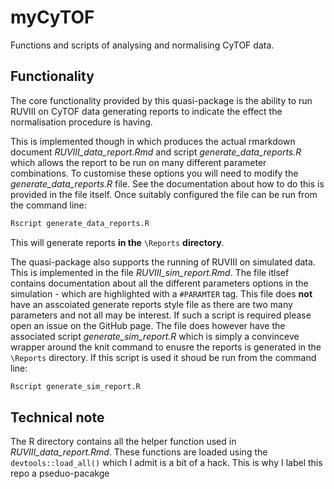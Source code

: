 # myCyTOF
Functions and scripts of analysing and normalising CyTOF data. 

## Functionality 

The core functionality provided by this quasi-package is the ability to run RUVIII on CyTOF data generating reports to indicate the effect the normalisation procedure is having. 

This is implemented though in which produces the actual rmarkdown document *RUVIII_data_report.Rmd* and script 
*generate_data_reports.R* which allows the report to be run on many different parameter combinations. To customise these options you will need to modify the *generate_data_reports.R* file. See the documentation about how to do this is provided in the file itself. Once suitably configured the file can be run from the command line:

```bash
Rscript generate_data_reports.R
```
This will generate reports **in the** `\Reports` **directory**. 

The quasi-package also supports the running of RUVIII on simulated data. This is implemented in the file *RUVIII_sim_report.Rmd*. The file itlsef contains documentation about all the different parameters options in the simulation - which are highlighted with a `#PARAMTER` tag. This file does **not** have an asscoiated generate reports style file as there are two many parameters and not all may be interest. If such a script is required please open an issue on the GitHub page. The file does however have the associated script *generate_sim_report.R* which is simply a convinceve wrapper around the knit command to enusre the reports is generated in the `\Reports` directory. If this script is used it shoud be run from the command line:

```bash
Rscript generate_sim_report.R
```
## Technical note

The R directory contains all the helper function used in *RUVIII_data_report.Rmd*. These functions are loaded using the `devtools::load_all()` which I admit is a bit of a hack. This is why I label this repo a pseduo-pacakge
